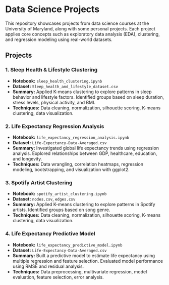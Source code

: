 # Data Science Projects

This repository showcases projects from data science courses at the University of Maryland, along with some personal projects. Each project applies core concepts such as exploratory data analysis (EDA), clustering, and regression modeling using real-world datasets.

## Projects

### 1. Sleep Health & Lifestyle Clustering
- **Notebook:** `sleep_health_clustering.ipynb`
- **Dataset:** `Sleep_health_and_lifestyle_dataset.csv`
- **Summary:** Applied K-means clustering to explore patterns in sleep behavior and lifestyle factors. Identified groups based on sleep duration, stress levels, physical activity, and BMI.
- **Techniques:** Data cleaning, normalization, silhouette scoring, K-means clustering, data visualization.

### 2. Life Expectancy Regression Analysis
- **Notebook:** `life_expectancy_regression_analysis.ipynb`
- **Dataset:** `Life-Expectancy-Data-Averaged.csv`
- **Summary:** Investigated global life expectancy trends using regression analysis. Explored relationships between GDP, healthcare, education, and longevity.
- **Techniques:** Data wrangling, correlation heatmaps, regression modeling, bootstrapping, and visualization with ggplot2.

### 3. Spotify Artist Clustering
- **Notebook:** `spotify_artist_clustering.ipynb`
- **Dataset:** `nodes.csv`, `edges.csv`
- **Summary:** Applied K-means clustering to explore patterns in Spotify artists. Identified groups based on song genre.
- **Techniques:** Data cleaning, normalization, silhouette scoring, K-means clustering, data visualization.

### 4. Life Expectancy Predictive Model
- **Notebook:** `life_expectancy_predictive_model.ipynb`
- **Dataset:** `Life-Expectancy-Data-Averaged.csv`
- **Summary:** Built a predictive model to estimate life expectancy using multiple regression and feature selection. Evaluated model performance using RMSE and residual analysis.
- **Techniques:** Data preprocessing, multivariate regression, model evaluation, feature selection, error analysis.


